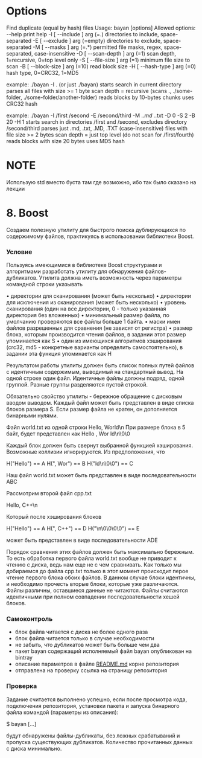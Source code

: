 # Options

Find duplicate (equal by hash) files
Usage: bayan [options]
Allowed options:
  --help                        print help
  -I [ --include ] arg (=.)     directories to include, space-separated
  -E [ --exclude ] arg (=empty) directories to exclude, space-separated
  -M [ --masks ] arg (=.*)      permitted file masks, regex, space-separated,
                                case-insensitive
  -D [ --scan-depth ] arg (=1)  scan depth, 1=recursive, 0=top level only
  -S [ --file-size ] arg (=1)   minimum file size to scan
  -B [ --block-size ] arg (=10) read block size
  -H [ --hash-type ] arg (=0)   hash type, 0=CRC32, 1=MD5

example: ./bayan -I .
(or just ./bayan)
starts search in current directory
parses all files with size >= 1 byte
scan depth = recursive (scans ., ./some-folder, ./some-folder/another-folder)
reads blocks by 10-bytes chunks
uses CRC32 hash

example: ./bayan -I /first /second -E /second/third -M .*\.md .*\.txt -D 0 -S 2 -B 20 -H 1
starts search in directories /first and /second, excludes directory /second/third
parses just .md, .txt, .MD, .TXT (case-insensitive) files with file size >= 2 bytes
scan depth = just top level (do not scan for /first/fourth)
reads blocks with size 20 bytes
uses MD5 hash

# NOTE
Использую std вместо буста там где возможно, ибо так было сказано на лекции

# 8. Boost

Создаем полезную утилиту для быстрого поиска дублирующихся по содержимому файлов, практикуясь в использовании библиотеки Boost.

### Условие

Пользуясь имеющимися в библиотеке Boost структурами и алгоритмами
разработать утилиту для обнаружения файлов-дубликатов.
Утилита должна иметь возможность через параметры командной строки
указывать

• директории для сканирования (может быть несколько)
• директории для исключения из сканирования (может быть несколько)
• уровень сканирования (один на все директории, 0 - только указанная
директория без вложенных)
• минимальный размер файла, по умолчанию проверяются все файлы
больше 1 байта.
• маски имен файлов разрешенных для сравнения (не зависят от
регистра)
• размер блока, которым производится чтения файлов, в задании этот
размер упоминается как S
• один из имеющихся алгоритмов хэширования (crc32, md5 -
конкретные варианты определить самостоятельно), в задании
эта функция упоминается как H

Результатом работы утилиты должен быть список полных путей файлов
с идентичным содержимым, выводимый на стандартный вывод. На одной
строке один файл. Идентичные файлы должны подряд, одной группой.
Разные группы разделяются пустой строкой.

Обязательно свойство утилиты - бережное обращение с дисковым вводом
выводом. Каждый файл может быть представлен в виде списка блоков
размера S. Если размер файла не кратен, он дополняется бинарными
нулями.

Файл world.txt из одной строки
Hello, World\n
При размере блока в 5 байт, будет представлен как
Hello
, Wor
ld\n\0\0

Каждый блок должен быть свернут выбранной функцией хэширования.
Возможные коллизии игнорируются. Из предположения, что

H("Hello") == A
H(", Wor") == B
H("ld\n\0\0") == C

Наш файл world.txt может быть представлен в виде последовательности
ABC

Рассмотрим второй файл cpp.txt

Hello, C++\n

Который после хэширования блоков

H("Hello") == A
H(", C++") == D
H("\n\0\0\0\0") == E

может быть представлен в виде последовательности ADE

Порядок сравнения этих файлов должен быть максимально бережным. То
есть обработка первого файла world.txt вообще не приводит к чтению с
диска, ведь нам еще не с чем сравнивать. Как только мы добираемся до
файла cpp.txt только в этот момент происходит перое чтение первого блока
обоих файлов. В данном случае блоки идентичны, и необходимо прочесть
вторые блоки, которые уже различаются. Файлы различны, оставшиеся
данные не читаются.
Файлы считаются идентичными при полном совпадении последовательности
хешей блоков.

### Самоконтроль

- блок файла читается с диска не более одного раза
- блок файла читается только в случае необходимости
- не забыть, что дубликатов может быть больше чем два
- пакет bayan содержащий исполняемый файл bayan опубликован на
bintray
- описание параметров в файле [README.md](http://readme.md/) корне репозитория
- отправлена на проверку ссылка на страницу репозитория

### Проверка

Задание считается выполнено успешно, если после просмотра кода,
подключения репозитория, установки пакета и запуска бинарного файла
командой (параметры из описания):

$ bayan [...]

будут обнаружены файлы-дубликаты, без ложных срабатываний и
пропуска существующих дубликатов.
Количество прочитанных данных с диска минимально.